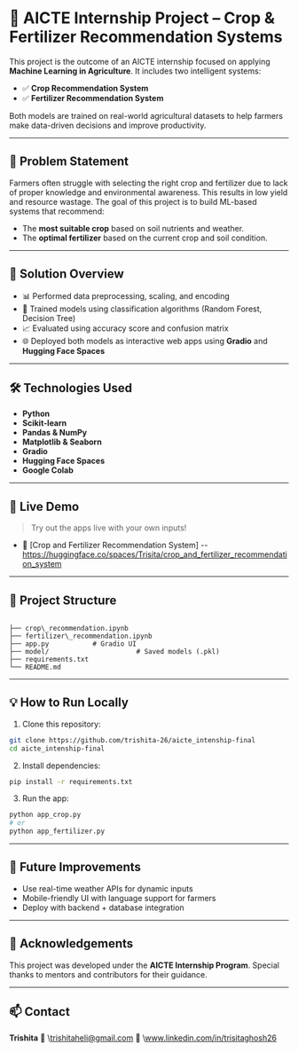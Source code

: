 # 🌾 AICTE Internship Project – Crop & Fertilizer Recommendation Systems

This project is the outcome of an AICTE internship focused on applying **Machine Learning in Agriculture**. It includes two intelligent systems:

- ✅ **Crop Recommendation System**
- ✅ **Fertilizer Recommendation System**

Both models are trained on real-world agricultural datasets to help farmers make data-driven decisions and improve productivity.

---

## 📌 Problem Statement

Farmers often struggle with selecting the right crop and fertilizer due to lack of proper knowledge and environmental awareness. This results in low yield and resource wastage. The goal of this project is to build ML-based systems that recommend:

- The **most suitable crop** based on soil nutrients and weather.
- The **optimal fertilizer** based on the current crop and soil condition.

---

## 🚀 Solution Overview

- 📊 Performed data preprocessing, scaling, and encoding
- 🧠 Trained models using classification algorithms (Random Forest, Decision Tree)
- 📈 Evaluated using accuracy score and confusion matrix
- 🌐 Deployed both models as interactive web apps using **Gradio** and **Hugging Face Spaces**

---

## 🛠️ Technologies Used

- **Python**
- **Scikit-learn**
- **Pandas & NumPy**
- **Matplotlib & Seaborn**
- **Gradio**
- **Hugging Face Spaces**
- **Google Colab**

---

## 🌱 Live Demo

> Try out the apps live with your own inputs!

- 🚜 [Crop and Fertilizer Recommendation System] -- https://huggingface.co/spaces/Trisita/crop_and_fertilizer_recommendation_system

---

## 📁 Project Structure

```

├── crop\_recommendation.ipynb
├── fertilizer\_recommendation.ipynb
├── app.py           # Gradio UI 
├── model/                      # Saved models (.pkl)
├── requirements.txt
└── README.md

````

---

## 💡 How to Run Locally

1. Clone this repository:
```bash
git clone https://github.com/trishita-26/aicte_intenship-final
cd aicte_intenship-final
````

2. Install dependencies:

```bash
pip install -r requirements.txt
```

3. Run the app:

```bash
python app_crop.py
# or
python app_fertilizer.py
```

---

## 📌 Future Improvements

* Use real-time weather APIs for dynamic inputs
* Mobile-friendly UI with language support for farmers
* Deploy with backend + database integration

---

## 🙌 Acknowledgements

This project was developed under the **AICTE Internship Program**. Special thanks to mentors and contributors for their guidance.

---

## 📫 Contact

**Trishita**
📧 \trishitaheli@gmail.com
🔗 \www.linkedin.com/in/trisitaghosh26



